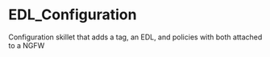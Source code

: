 # EDL_Configuration
Configuration skillet that adds a tag, an EDL, and policies with both attached to a NGFW
